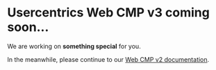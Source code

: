 # Usercentrics Web CMP v3 coming soon...

We are working on **something special** for you.

In the meanwhile, please continue to our [Web CMP v2 documentation](https://docs.usercentrics.com/#/).

[//]: # (# Welcome to V3!)

[//]: # (!!! warning "")
[//]: # (    Coming from V2? Checkout our [v3 migration guide]&#40;./migration/migration-from-v2.md&#41;.)
[//]: # (You are now one step closer from making **privacy** a core feature in your web application.)
[//]: # (We are here to help you build trust with your users.)
[//]: # (There are two paths you can choose how to integrate the Usercentrics Web CMP:)
[//]: # (- [Browser UI]&#40;../implementation/ui/&#41;, if you want to use our predefined UI.)
[//]: # (- [Browser SDK]&#40;../implementation/sdk/&#41;, if you want to implement your own UI.)